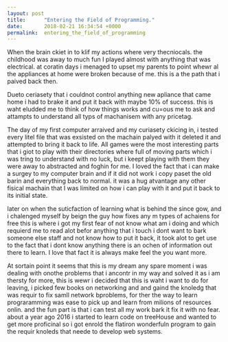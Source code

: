 ```yaml
---
layout: post
title:      "Entering the Field of Programming."
date:       2018-02-21 16:34:54 +0000
permalink:  entering_the_field_of_programming
---
```




When the brain ckiet in to klif my actions where very thecniocals. the childhood was away to much fun I played almost with anything that was electrical. at coratin days i menaged to upset my parents to point whewr al the appliances at home were broken because of me. this is a the path that i paived back then. 
 
 Dueto ceriasety that i couldnot control anything new apliance that came home i had to brake it and put it back with maybe 10% of success. this is waht eludded me to think of how things works and cu=ous me to ask and attampts to understand all typs of machanisem with any pricetag. 
 
 The day of my first computer arraived and my curiasety ckicing in, i tested every litel file that was exsisted on the machain palyed with it deleted it and attempted to bring it back to life. All games were the most interesting parts that i giot to play with their directories where full of moving parts which i was tring to understand with no luck, but i keept playing with them they were away to abstracted and foghin for me. I loved the fact that i can make a surgey to my computer brain and if it did not work i copy paset the old barin and everything back to normal. it was a hug atvantage any other fisical machain that I was limited on how i can play with it and put it back to its initial state. 
 
 later on when the suticfaction of learning what is behind the since gow, and i chalenged myself by beign the guy how fixes any m types of achaiens for free this is where i got my first fear of not know what am i doing and which requierd me to read alot befor anything that i touch i dont want to bark someone else staff and not know how to put it back, it took alot to get use to the fact that i dont know anything there is an ochen of information out there to learn. I love that fact it is always make feel the you want more.
 
 At sortain point it seems that this is my dream any spare moment i was dealing with onothe problems that i ancontr in my way and solved it as i am thersty for more, this is wewr i decided that this is waht i want to do for leaving, i picked few books on networking and and gaind the knoledg that was requir to fix samll network bproblems, for ther the way to learn prograramming was ease to pick up and learn from milions of resources onlin. and the fun part is that i can test all my work bark it fix it with no fear. 
 about  a year ago 2016 i started to learn code on treeHouse and wanted to get more proficinal so i got enrold  the flatiron wonderfuln program to gain the requir knoleds that neede to develop web systems.
